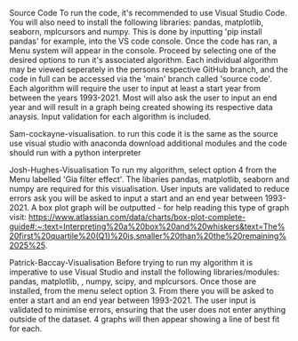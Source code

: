 Source Code
To run the code, it's recommended to use Visual Studio Code. You will also need to install the following libraries: pandas, matplotlib, seaborn, mplcursors and numpy. This is done by inputting 'pip install pandas' for example, into the VS code console. Once the code has ran, a Menu system will appear in the console. Proceed by selecting one of the desired options to run it's associated algorithm. Each individual algorithm may be viewed seperately in the persons respective GitHub branch, and the code in full can be accessed via the 'main' branch called 'source code'. Each algorithm will require the user to input at least a start year from between the years 1993-2021. Most will also ask the user to input an end year and will result in a graph being created showing its respective data anaysis. Input validation for each algorithm is included.
 
Sam-cockayne-visualisation.
 to run this code it is the same as the source use visual studio with anaconda download additional modules and the code should run with a python interpreter

 Josh-Hughes-Visualisation
 To run my algorithm, select option 4 from the Menu labelled 'Gia filter effect'. The libaries pandas, matplotlib, seaborn and numpy are required for this visualisation. User inputs are validated to reduce errors ask you will be asked to input a start and an end year between 1993-2021. A box plot graph will be outputted - for help reading this type of graph visit: https://www.atlassian.com/data/charts/box-plot-complete-guide#:~:text=Interpreting%20a%20box%20and%20whiskers&text=The%20first%20quartile%20(Q1)%20is,smaller%20than%20the%20remaining%2025%25. 

Patrick-Baccay-Visualisation
Before trying to run my algorithm it is imperative to use Visual Studio and install the following libraries/modules: pandas, matplotlib, , numpy, scipy, and mplcursors. Once those are installed, from the menu select option 3. From there you will be asked to enter a start and an end year between 1993-2021. The user input is validated to minimise errors, ensuring that the user does not enter anything outside of the dataset. 4 graphs will then appear showing a line of best fit for each.

